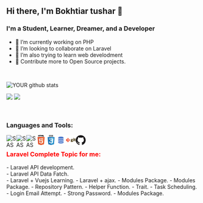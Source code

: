 ## Hi there, I'm Bokhtiar tushar 👋

### I'm a Student, Learner, Dreamer, and a Developer

- 🔭 I’m currently working on PHP
- 🌱 I’m looking to collaborate on Laravel
- 👯 I’m also trying to learn web develodment 
- 🥅 Contribute more to Open Source projects.


<br>

![YOUR github stats](https://github-readme-stats.vercel.app/api?username=Bokhtiar)

[<img src="https://img.shields.io/badge/linkedin-%230077B5.svg?&style=for-the-badge&logo=linkedin&logoColor=white" />](https://www.linkedin.com/in/bokhtiar-toshar-3bb9331b0/) 
[<img src = "https://img.shields.io/badge/facebook-%230077B5.svg?&style=for-the-badge&logo">](https://www.facebook.com/bokhtiar172/) 

<br>

### Languages and Tools:

<img align="left" alt="SAS" width="26px" src="https://pbs.twimg.com/profile_images/1163911054788833282/AcA2LnWL_400x400.jpg" />
<img align="left" alt="SAS" width="26px" src="https://upload.wikimedia.org/wikipedia/commons/thumb/9/95/Vue.js_Logo_2.svg/1200px-Vue.js_Logo_2.svg.png" />
<img align="left" alt="SAS" width="26px" src="https://www.w3schools.com/whatis/img_ajax.jpg" />
<img align="left" alt="HTML5" width="26px" src="https://raw.githubusercontent.com/github/explore/80688e429a7d4ef2fca1e82350fe8e3517d3494d/topics/html/html.png" />
<img align="left" alt="CSS3" width="26px" src="https://raw.githubusercontent.com/github/explore/80688e429a7d4ef2fca1e82350fe8e3517d3494d/topics/css/css.png" />
<img align="left" alt="SQL" width="26px" src="https://raw.githubusercontent.com/github/explore/80688e429a7d4ef2fca1e82350fe8e3517d3494d/topics/sql/sql.png" />
<img align="left" alt="Git" width="26px" src="https://raw.githubusercontent.com/github/explore/80688e429a7d4ef2fca1e82350fe8e3517d3494d/topics/git/git.png" />
<img align="left" alt="GitHub" width="26px" src="https://raw.githubusercontent.com/github/explore/78df643247d429f6cc873026c0622819ad797942/topics/github/github.png" />

<br />
<h3 style="color:red">Laravel Complete Topic for me:</h4>
- Laravel API development. <br>
- Laravel API Data Fatch. <br>
- Laravel + Vuejs Learning.
- Laravel + ajax.
- Modules Package.
- Modules Package.
- Repository Pattern.
- Helper Function.
- Trait.
- Task Scheduling.
- Login Email Attempt.
- Strong Password.
- Modules Package.


<br />

